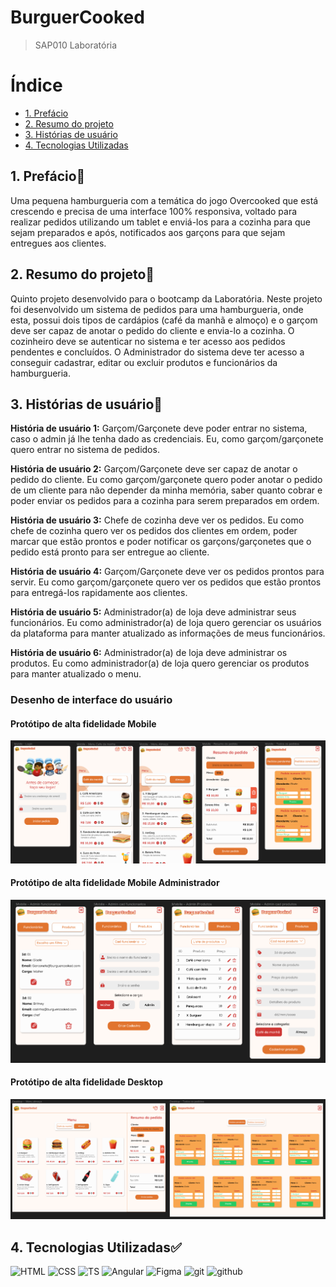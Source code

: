 # BurguerCooked
>SAP010 Laboratória

# Índice

* [1. Prefácio](#1-prefácio)
* [2. Resumo do projeto](#2-resumo-do-projeto)
* [3. Histórias de usuário](#3-histórias-de-usuario)
* [4. Tecnologias Utilizadas](#4-tecnologias-utilizadas)

## 1. Prefácio🤩
Uma pequena hamburgueria com a temática do jogo Overcooked que está crescendo e precisa de uma interface 100% responsiva, voltado para realizar pedidos utilizando um tablet e enviá-los para a cozinha para que sejam preparados e após, notificados aos garçons para que sejam entregues aos clientes.

## 2. Resumo do projeto📝
Quinto projeto desenvolvido para o bootcamp da Laboratória. Neste projeto foi desenvolvido um sistema de pedidos para uma hamburgueria, onde esta, possui dois tipos de cardápios (café da manhã e almoço) e o garçom deve ser capaz de anotar o pedido do cliente e envia-lo a cozinha. O cozinheiro deve se autenticar no sistema e ter acesso aos pedidos pendentes e concluídos. O Administrador do sistema deve ter acesso a conseguir cadastrar, editar ou excluir produtos e funcionários da hamburgueria.

## 3. Histórias de usuário📝

<strong>História de usuário 1:</strong>  Garçom/Garçonete deve poder entrar no sistema, caso o admin já lhe tenha dado as credenciais. Eu, como garçom/garçonete quero entrar no sistema de pedidos.

<strong>História de usuário 2:</strong> Garçom/Garçonete deve ser capaz de anotar o pedido do cliente. Eu como garçom/garçonete quero poder anotar o pedido de um cliente para não depender da minha memória, saber quanto cobrar e poder enviar os pedidos para a cozinha para serem preparados em ordem.

<strong>História de usuário 3:</strong> Chefe de cozinha deve ver os pedidos.
Eu como chefe de cozinha quero ver os pedidos dos clientes em ordem, poder marcar que estão prontos e poder notificar os garçons/garçonetes que o pedido está pronto para ser entregue ao cliente.

<strong>História de usuário 4:</strong> Garçom/Garçonete deve ver os pedidos prontos para servir. Eu como garçom/garçonete quero ver os pedidos que estão prontos para entregá-los rapidamente aos clientes.

<strong>História de usuário 5:</strong> Administrador(a) de loja deve administrar seus funcionários. Eu como administrador(a) de loja quero gerenciar os usuários da plataforma para manter atualizado as informações de meus funcionários.

<strong>História de usuário 6:</strong> Administrador(a) de loja deve administrar os produtos. Eu como administrador(a) de loja quero gerenciar os produtos para manter atualizado o menu.


### Desenho de interface do usuário

#### Protótipo de alta fidelidade Mobile
![prototipo-mobile](./src/assets/figma-mobile.png)

#### Protótipo de alta fidelidade Mobile Administrador
![prototipo-mobile](./src/assets/figma-admin.png)

#### Protótipo de alta fidelidade Desktop
![prototipo-desktop](./src/assets/figma-desktop.png)



## 4. Tecnologias Utilizadas✅ 
<img alt="HTML" height="50" src="https://cdn2.iconfinder.com/data/icons/designer-skills/128/code-programming-html-markup-develop-layout-language-512.png"> <img alt="CSS" height="50" src="https://cdn2.iconfinder.com/data/icons/designer-skills/128/code-programming-css-style-develop-layout-language-512.png"> <img alt="TS" height="45" src="https://www.typescripttutorial.net/wp-content/uploads/2020/04/favicon.png"> <img alt="Angular" height="50" src="https://upload.wikimedia.org/wikipedia/commons/thumb/c/cf/Angular_full_color_logo.svg/1024px-Angular_full_color_logo.svg.png"> 
<img alt="Figma" height="45" src="https://cdn4.iconfinder.com/data/icons/logos-brands-in-colors/3000/figma-logo-256.png"/> <img alt="git" height="40" src="https://cdn3.iconfinder.com/data/icons/social-media-2169/24/social_media_social_media_logo_git-256.png"/> <img alt="github" height="45" src="https://cdn1.iconfinder.com/data/icons/unicons-line-vol-3/24/github-256.png"/>


